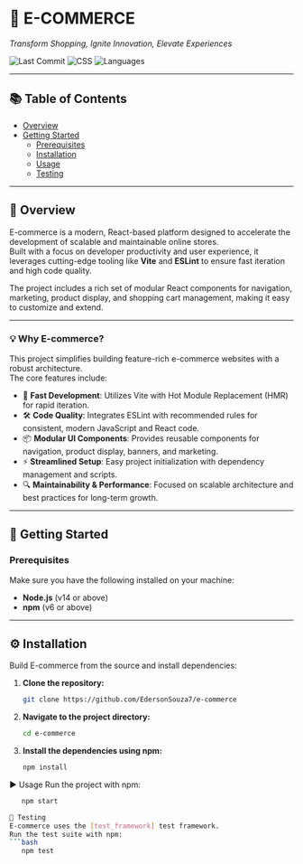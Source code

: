 # 🛒 E-COMMERCE

*Transform Shopping, Ignite Innovation, Elevate Experiences*

![Last Commit](https://img.shields.io/github/last-commit/EdersonSouzaa/E-commerce?style=for-the-badge)
![CSS](https://img.shields.io/badge/css-51.5%25-blue?style=for-the-badge)
![Languages](https://img.shields.io/badge/languages-3-brightgreen?style=for-the-badge)

---

## 📚 Table of Contents

- [Overview](#-overview)
- [Getting Started](#-getting-started)
  - [Prerequisites](#prerequisites)
  - [Installation](#%EF%B8%8F-installation)
  - [Usage](#-usage)
  - [Testing](#-testing)

---

## 📖 Overview

E-commerce is a modern, React-based platform designed to accelerate the development of scalable and maintainable online stores.  
Built with a focus on developer productivity and user experience, it leverages cutting-edge tooling like **Vite** and **ESLint** to ensure fast iteration and high code quality.  

The project includes a rich set of modular React components for navigation, marketing, product display, and shopping cart management, making it easy to customize and extend.

---

### 💡 Why E-commerce?

This project simplifies building feature-rich e-commerce websites with a robust architecture.  
The core features include:

- 🚀 **Fast Development**: Utilizes Vite with Hot Module Replacement (HMR) for rapid iteration.
- 🛠 **Code Quality**: Integrates ESLint with recommended rules for consistent, modern JavaScript and React code.
- 📦 **Modular UI Components**: Provides reusable components for navigation, product display, banners, and marketing.
- ⚡ **Streamlined Setup**: Easy project initialization with dependency management and scripts.
- 🔍 **Maintainability & Performance**: Focused on scalable architecture and best practices for long-term growth.

---

## 🚀 Getting Started

### Prerequisites

Make sure you have the following installed on your machine:

- **Node.js** (v14 or above)
- **npm** (v6 or above)

---

## ⚙️ Installation

Build E-commerce from the source and install dependencies:

1. **Clone the repository:**
   ```bash
   git clone https://github.com/EdersonSouza7/e-commerce

2. **Navigate to the project directory:**
   ```bash
   cd e-commerce

3. **Install the dependencies using npm:**
   ```bash
   npm install

▶️ Usage
Run the project with npm:
```bash
   npm start

🧪 Testing
E-commerce uses the [test_framework] test framework.
Run the test suite with npm:
```bash
   npm test

